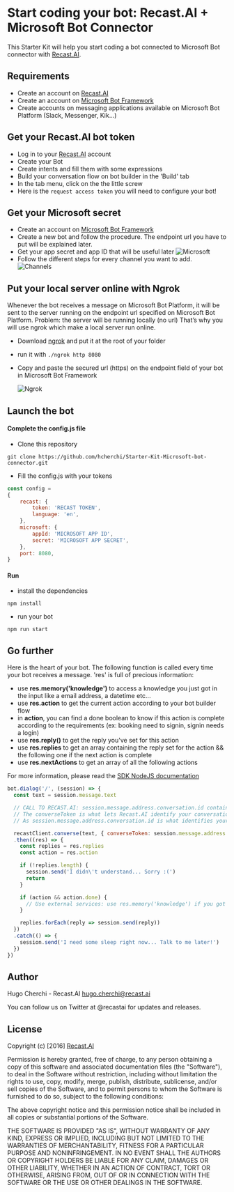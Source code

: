 # Start coding your bot: Recast.AI + Microsoft Bot Connector

This Starter Kit will help you start coding a bot connected to Microsoft Bot connector with [Recast.AI](https://recast.ai).

## Requirements

* Create an account on [Recast.AI](https://recast.ai)
* Create an account on [Microsoft Bot Framework](https://dev.botframework.com)
* Create accounts on messaging applications available on Microsoft Bot Platform (Slack, Messenger, Kik...)

## Get your Recast.AI bot token

* Log in to your [Recast.AI](https://recast.ai/) account
* Create your Bot
* Create intents and fill them with some expressions
* Build your conversation flow on bot builder in the 'Build' tab
* In the tab menu, click on the the little screw
* Here is the `request access token` you will need to configure your bot!

## Get your Microsoft secret

* Create an account on [Microsoft Bot Framework](https://dev.botframework.com/)
* Create a new bot and follow the procedure. The endpoint url you have to put will be explained later.
* Get your app secret and app ID that will be useful later
	![Microsoft](https://github.com/RecastAI/Pokebot/raw/master/pictures/recast-ai-microsoft-bot-creation.png)
* Follow the different steps for every channel you want to add.
	![Channels](https://github.com/RecastAI/Pokebot/raw/master/pictures/recast-ai-messenger-connect.png)

## Put your local server online with Ngrok

Whenever the bot receives a message on Microsoft Bot Platform, it will be sent to the server running on the endpoint url specified on Microsoft Bot Platform.
Problem: the server will be running locally (no url) That’s why you will use ngrok which make a local server run online.

* Download [ngrok](https://ngrok.com/) and put it at the root of your folder
* run it with `./ngrok http 8080`
* Copy and paste the secured url (https) on the endpoint field of your bot in Microsoft Bot Framework

	![Ngrok](https://github.com/RecastAI/Pokebot/raw/master/pictures/recast-ai-ngrok-console.png)

## Launch the bot

#### Complete the config.js file

* Clone this repository

```
git clone https://github.com/hcherchi/Starter-Kit-Microsoft-bot-connector.git
```

* Fill the config.js with your tokens

```javascript
const config =
{
	recast: {
		token: 'RECAST TOKEN',
		language: 'en',
	},
	microsoft: {
		appId: 'MICROSOFT APP ID',
		secret: 'MICROSOFT APP SECRET',
	},
	port: 8080,
}
```

#### Run

* install the dependencies

```
npm install
```

* run your bot

```
npm run start
```

## Go further

Here is the heart of your bot. The following function is called every time your bot receives a message.
'res' is full of precious information:

* use **res.memory('knowledge')** to access a knowledge you just got in the input like a email address, a datetime etc...
* use **res.action** to get the current action according to your bot builder flow
* in **action**, you can find a done boolean to know if this action is complete according to the requirements (ex: booking need to signin, signin needs a login)
* use **res.reply()** to get the reply you've set for this action
* use **res.replies** to get an array containing the reply set for the action && the following one if the next action is complete
* use **res.nextActions** to get an array of all the following actions

For more information, please read the [SDK NodeJS documentation](https://github.com/RecastAI/SDK-NodeJS)

```javascript
bot.dialog('/', (session) => {
  const text = session.message.text

  // CALL TO RECAST.AI: session.message.address.conversation.id contains a unique ID of your conversation with the channel used
  // The converseToken is what lets Recast.AI identify your conversation.
  // As session.message.address.conversation.id is what identifies your conversation with the channel used, you can use it as converseToken.

  recastClient.converse(text, { converseToken: session.message.address.conversation.id })
  .then((res) => {
    const replies = res.replies
    const action = res.action

    if (!replies.length) {
      session.send('I didn\'t understand... Sorry :(')
      return
    }

    if (action && action.done) {
      // Use external services: use res.memory('knowledge') if you got a knowledge from this action
    }

    replies.forEach(reply => session.send(reply))
  })
  .catch(() => {
    session.send('I need some sleep right now... Talk to me later!')
  })
})
```

## Author

Hugo Cherchi - Recast.AI hugo.cherchi@recast.ai

You can follow us on Twitter at @recastai for updates and releases.

## License

Copyright (c) [2016] [Recast.AI](https://recast.ai/)

Permission is hereby granted, free of charge, to any person obtaining a copy of this software and associated documentation files (the "Software"), to deal in the Software without restriction, including without limitation the rights to use, copy, modify, merge, publish, distribute, sublicense, and/or sell copies of the Software, and to permit persons to whom the Software is furnished to do so, subject to the following conditions:

The above copyright notice and this permission notice shall be included in all copies or substantial portions of the Software.

THE SOFTWARE IS PROVIDED "AS IS", WITHOUT WARRANTY OF ANY KIND, EXPRESS OR IMPLIED, INCLUDING BUT NOT LIMITED TO THE WARRANTIES OF MERCHANTABILITY, FITNESS FOR A PARTICULAR PURPOSE AND NONINFRINGEMENT. IN NO EVENT SHALL THE AUTHORS OR COPYRIGHT HOLDERS BE LIABLE FOR ANY CLAIM, DAMAGES OR OTHER LIABILITY, WHETHER IN AN ACTION OF CONTRACT, TORT OR OTHERWISE, ARISING FROM, OUT OF OR IN CONNECTION WITH THE SOFTWARE OR THE USE OR OTHER DEALINGS IN THE SOFTWARE.
